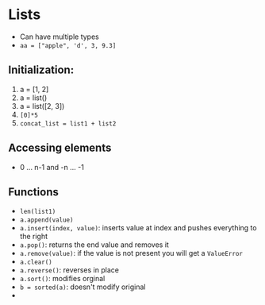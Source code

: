 # Lists
- Can have multiple types
- `aa = ["apple", 'd', 3, 9.3]`

## Initialization:
1. a = [1, 2]
2. a = list()
3. a = list([2, 3])
4. `[0]*5`
5. `concat_list = list1 + list2`

## Accessing elements
- 0 ... n-1 and -n ... -1

## Functions
- `len(list1)`
- `a.append(value)`
- `a.insert(index, value)`: inserts value at index and pushes everything to the right
- `a.pop()`: returns the end value and removes it
- `a.remove(value)`: if the value is not present you will get a `ValueError`
- `a.clear()`
- `a.reverse()`: reverses in place
- `a.sort()`: modifies orginal
- `b = sorted(a)`: doesn't modify original
- 
